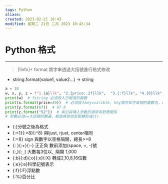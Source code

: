 ```yaml
---
tags: Python 
aliase: 
created: 2023-02-21 10:43
modified: 星期二 21日 二月 2023 10:43:34
---
```


# Python 格式
***
>[!info]+
>format 將字串透過大括號進行格式修改

- string.format(value1, value2...) -> string
```python
a = 10
w, x, y, z = f"1.{a}llk", "2.{price:.2f}llk",  "3.{:f}llk", "4.{0}llk"
print(w)  # fstring 必須放入已賦值的變數
print(x.format(price=49))  # 必須放入key=varible, key需符和字串裡的變數名，variable隨便給值
print(y.format(67))  # 67.0
print(z.format("52"))  # 索引與傳入參數的順序有對應關係
# 參數必須>=大括號的數量，都是將其他型態轉型成str
```

- {:}分號之後為格式
- {:<1}{:>8}{:^8} 與ljust, rjust, center相同
- {:=8} sign 與數字以空格隔開，總長>=8
- {: }{:+}{:-} 正正負 數前添加(space, +, -)號
- {:,}{:`_`} 大數每3位以,`_`隔開 1,000
- {:b}{:d}{:o}{:x}{:X} 轉成2,10,8,16位數
- {:e}{:e}科學記號表示
- {:f}{:F}浮點數
- {:%}百分比